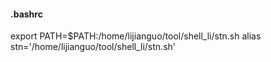 #### .bashrc

export PATH=$PATH:/home/lijianguo/tool/shell_li/stn.sh
alias stn='/home/lijianguo/tool/shell_li/stn.sh'
